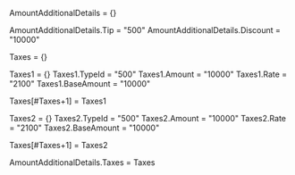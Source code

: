 AmountAdditionalDetails = {}

AmountAdditionalDetails.Tip = "500"
AmountAdditionalDetails.Discount = "10000"

Taxes = {}

Taxes1 = {}
Taxes1.TypeId = "500"
Taxes1.Amount = "10000"
Taxes1.Rate = "2100"
Taxes1.BaseAmount = "10000"

Taxes[#Taxes+1] = Taxes1

Taxes2 = {}
Taxes2.TypeId = "500"
Taxes2.Amount = "10000"
Taxes2.Rate = "2100"
Taxes2.BaseAmount = "10000"

Taxes[#Taxes+1] = Taxes2

AmountAdditionalDetails.Taxes = Taxes
